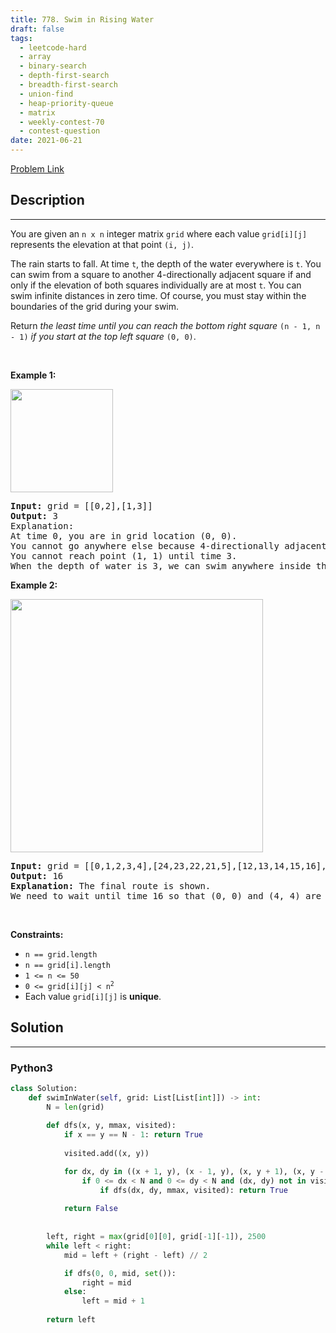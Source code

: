 ```yaml
---
title: 778. Swim in Rising Water
draft: false
tags: 
  - leetcode-hard
  - array
  - binary-search
  - depth-first-search
  - breadth-first-search
  - union-find
  - heap-priority-queue
  - matrix
  - weekly-contest-70
  - contest-question
date: 2021-06-21
---
```


[Problem Link](https://leetcode.com/problems/swim-in-rising-water/)

## Description

---
<p>You are given an <code>n x n</code> integer matrix <code>grid</code> where each value <code>grid[i][j]</code> represents the elevation at that point <code>(i, j)</code>.</p>

<p>The rain starts to fall. At time <code>t</code>, the depth of the water everywhere is <code>t</code>. You can swim from a square to another 4-directionally adjacent square if and only if the elevation of both squares individually are at most <code>t</code>. You can swim infinite distances in zero time. Of course, you must stay within the boundaries of the grid during your swim.</p>

<p>Return <em>the least time until you can reach the bottom right square </em><code>(n - 1, n - 1)</code><em> if you start at the top left square </em><code>(0, 0)</code>.</p>

<p>&nbsp;</p>
<p><strong class="example">Example 1:</strong></p>
<img alt="" src="https://assets.leetcode.com/uploads/2021/06/29/swim1-grid.jpg" style="width: 164px; height: 165px;" />
<pre>
<strong>Input:</strong> grid = [[0,2],[1,3]]
<strong>Output:</strong> 3
Explanation:
At time 0, you are in grid location (0, 0).
You cannot go anywhere else because 4-directionally adjacent neighbors have a higher elevation than t = 0.
You cannot reach point (1, 1) until time 3.
When the depth of water is 3, we can swim anywhere inside the grid.
</pre>

<p><strong class="example">Example 2:</strong></p>
<img alt="" src="https://assets.leetcode.com/uploads/2021/06/29/swim2-grid-1.jpg" style="width: 404px; height: 405px;" />
<pre>
<strong>Input:</strong> grid = [[0,1,2,3,4],[24,23,22,21,5],[12,13,14,15,16],[11,17,18,19,20],[10,9,8,7,6]]
<strong>Output:</strong> 16
<strong>Explanation:</strong> The final route is shown.
We need to wait until time 16 so that (0, 0) and (4, 4) are connected.
</pre>

<p>&nbsp;</p>
<p><strong>Constraints:</strong></p>

<ul>
	<li><code>n == grid.length</code></li>
	<li><code>n == grid[i].length</code></li>
	<li><code>1 &lt;= n &lt;= 50</code></li>
	<li><code>0 &lt;= grid[i][j] &lt;&nbsp;n<sup>2</sup></code></li>
	<li>Each value <code>grid[i][j]</code> is <strong>unique</strong>.</li>
</ul>


## Solution

---
### Python3
``` py title='swim-in-rising-water'
class Solution:
    def swimInWater(self, grid: List[List[int]]) -> int:
        N = len(grid)
        
        def dfs(x, y, mmax, visited):
            if x == y == N - 1: return True
            
            visited.add((x, y))

            for dx, dy in ((x + 1, y), (x - 1, y), (x, y + 1), (x, y - 1)):
                if 0 <= dx < N and 0 <= dy < N and (dx, dy) not in visited and grid[dx][dy] <= mmax:
                    if dfs(dx, dy, mmax, visited): return True
                        
            return False
            
        
        left, right = max(grid[0][0], grid[-1][-1]), 2500
        while left < right:
            mid = left + (right - left) // 2

            if dfs(0, 0, mid, set()):
                right = mid
            else:
                left = mid + 1
            
        return left
```

